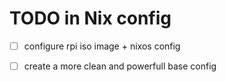 # TODO in Nix config

- [ ] configure rpi iso image + nixos config

- [ ] create a more clean and powerfull base config
